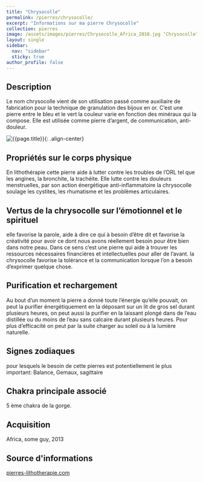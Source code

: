 ```yaml
---
title: "Chrysocolle"
permalink: /pierres/chrysocolle/
excerpt: "Informations sur ma pierre Chrysocolle"
collection: pierres
image: /assets/images/pierres/Chrysocolle_Africa_2010.jpg "Chrysocolle"
layout: single
sidebar:
  nav: "sidebar"
  sticky: true
author_profile: false
---
```


## Description
Le nom chrysocolle vient de son  utilisation passé comme auxiliaire de fabrication pour la technique de granulation des bijoux en or. C’est une pierre entre le bleu et le vert la couleur varie en fonction des minéraux qui la compose. Elle est utilisée comme pierre d’argent, de communication, anti-douleur.

![{{page.title}}]({{page.image}} "Chrysocolle"){: .align-center}


## Propriétés sur le corps physique
En lithothérapie cette pierre aide à lutter contre les troubles de l’ORL tel que les angines, la bronchite, la trachéite. Elle lutte contre les douleurs menstruelles, par son action énergétique anti-inflammatoire la chrysocolle soulage les cystites, les rhumatisme et les problèmes articulaires.


## Vertus de la chrysocolle sur l’émotionnel et le spirituel
elle favorise la parole, aide à dire ce qui à besoin d’être dit et favorise la créativité pour avoir ce dont nous avons réellement besoin pour être bien dans notre peau. Dans ce sens c’est une pierre qui aide à trouver les ressources nécessaires financières et intellectuelles pour aller de l’avant. la chrysocolle favorise la tolérance et la communication lorsque l’on a besoin d’exprimer quelque chose.


## Purification et rechargement
Au bout d’un moment la pierre a donné toute l’énergie qu’elle pouvait, on peut la purifier énergétiquement en la déposant sur un lit de gros sel durant plusieurs heures, on peut aussi la purifier en la laissant plongé dans de l’eau distillée ou du moins de l’eau sans calcaire durant plusieurs heures. Pour plus d’efficacité on peut par la suite charger au soleil ou à la lumière naturelle.


## Signes zodiaques
pour lesquels le besoin de cette pierres est potentiellement le plus important:
Balance, Gemaux, sagittaire


## Chakra principale associé
5 ème chakra de la gorge.


## Acquisition
Africa, some guy, 2013


## Source d'informations
[pierres-lithotherapie.com](https://www.pierres-lithotherapie.com/chrysocolle-proprietes/s)
